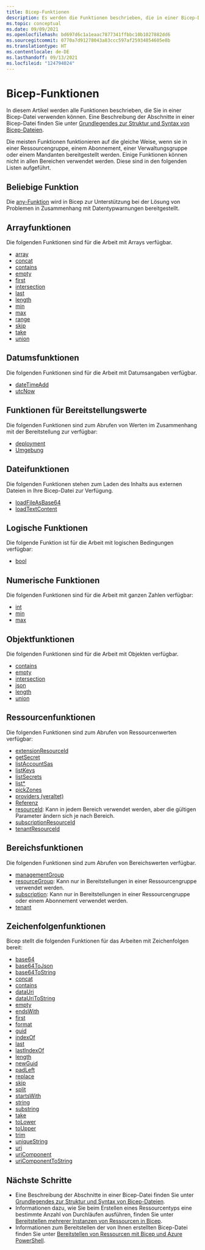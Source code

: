 ```yaml
---
title: Bicep-Funktionen
description: Es werden die Funktionen beschrieben, die in einer Bicep-Datei zum Abrufen von Werten, Arbeiten mit Zeichenfolgen und numerischen Werten sowie Abrufen von Bereitstellungsinformationen verwendet werden.
ms.topic: conceptual
ms.date: 09/09/2021
ms.openlocfilehash: bd697d6c1a1eaac7877341ffbbc10b1027882dd6
ms.sourcegitcommit: 0770a7d91278043a83ccc597af25934854605e8b
ms.translationtype: HT
ms.contentlocale: de-DE
ms.lasthandoff: 09/13/2021
ms.locfileid: "124794024"
---
```

# <a name="bicep-functions"></a>Bicep-Funktionen

In diesem Artikel werden alle Funktionen beschrieben, die Sie in einer Bicep-Datei verwenden können. Eine Beschreibung der Abschnitte in einer Bicep-Datei finden Sie unter [Grundlegendes zur Struktur und Syntax von Bicep-Dateien](./file.md).

Die meisten Funktionen funktionieren auf die gleiche Weise, wenn sie in einer Ressourcengruppe, einem Abonnement, einer Verwaltungsgruppe oder einem Mandanten bereitgestellt werden. Einige Funktionen können nicht in allen Bereichen verwendet werden. Diese sind in den folgenden Listen aufgeführt.

## <a name="any-function"></a>Beliebige Funktion

Die [any-Funktion](./bicep-functions-any.md) wird in Bicep zur Unterstützung bei der Lösung von Problemen in Zusammenhang mit Datentypwarnungen bereitgestellt.

## <a name="array-functions"></a>Arrayfunktionen

Die folgenden Funktionen sind für die Arbeit mit Arrays verfügbar.

* [array](./bicep-functions-array.md#array)
* [concat](./bicep-functions-array.md#concat)
* [contains](./bicep-functions-array.md#contains)
* [empty](./bicep-functions-array.md#empty)
* [first](./bicep-functions-array.md#first)
* [intersection](./bicep-functions-array.md#intersection)
* [last](./bicep-functions-array.md#last)
* [length](./bicep-functions-array.md#length)
* [min](./bicep-functions-array.md#min)
* [max](./bicep-functions-array.md#max)
* [range](./bicep-functions-array.md#range)
* [skip](./bicep-functions-array.md#skip)
* [take](./bicep-functions-array.md#take)
* [union](./bicep-functions-array.md#union)

## <a name="date-functions"></a>Datumsfunktionen

Die folgenden Funktionen sind für die Arbeit mit Datumsangaben verfügbar.

* [dateTimeAdd](./bicep-functions-date.md#datetimeadd)
* [utcNow](./bicep-functions-date.md#utcnow)

## <a name="deployment-value-functions"></a>Funktionen für Bereitstellungswerte

Die folgenden Funktionen sind zum Abrufen von Werten im Zusammenhang mit der Bereitstellung zur verfügbar:

* [deployment](./bicep-functions-deployment.md#deployment)
* [Umgebung](./bicep-functions-deployment.md#environment)

## <a name="file-functions"></a>Dateifunktionen

Die folgenden Funktionen stehen zum Laden des Inhalts aus externen Dateien in Ihre Bicep-Datei zur Verfügung.

* [loadFileAsBase64](bicep-functions-files.md#loadfileasbase64)
* [loadTextContent](bicep-functions-files.md#loadtextcontent)

## <a name="logical-functions"></a>Logische Funktionen

Die folgende Funktion ist für die Arbeit mit logischen Bedingungen verfügbar:

* [bool](./bicep-functions-logical.md#bool)

## <a name="numeric-functions"></a>Numerische Funktionen

Die folgenden Funktionen sind für die Arbeit mit ganzen Zahlen verfügbar:

* [int](./bicep-functions-numeric.md#int)
* [min](./bicep-functions-numeric.md#min)
* [max](./bicep-functions-numeric.md#max)

## <a name="object-functions"></a>Objektfunktionen

Die folgenden Funktionen sind für die Arbeit mit Objekten verfügbar.

* [contains](./bicep-functions-object.md#contains)
* [empty](./bicep-functions-object.md#empty)
* [intersection](./bicep-functions-object.md#intersection)
* [json](./bicep-functions-object.md#json)
* [length](./bicep-functions-object.md#length)
* [union](./bicep-functions-object.md#union)

## <a name="resource-functions"></a>Ressourcenfunktionen

Die folgenden Funktionen sind zum Abrufen von Ressourcenwerten verfügbar:

* [extensionResourceId](./bicep-functions-resource.md#extensionresourceid)
* [getSecret](./bicep-functions-resource.md#getsecret)
* [listAccountSas](./bicep-functions-resource.md#list)
* [listKeys](./bicep-functions-resource.md#listkeys)
* [listSecrets](./bicep-functions-resource.md#list)
* [list*](./bicep-functions-resource.md#list)
* [pickZones](./bicep-functions-resource.md#pickzones)
* [providers (veraltet)](./bicep-functions-resource.md#providers)
* [Referenz](./bicep-functions-resource.md#reference)
* [resourceId](./bicep-functions-resource.md#resourceid): Kann in jedem Bereich verwendet werden, aber die gültigen Parameter ändern sich je nach Bereich.
* [subscriptionResourceId](./bicep-functions-resource.md#subscriptionresourceid)
* [tenantResourceId](./bicep-functions-resource.md#tenantresourceid)

## <a name="scope-functions"></a>Bereichsfunktionen

Die folgenden Funktionen sind zum Abrufen von Bereichswerten verfügbar.

* [managementGroup](./bicep-functions-scope.md#managementgroup)
* [resourceGroup](./bicep-functions-scope.md#resourcegroup): Kann nur in Bereitstellungen in einer Ressourcengruppe verwendet werden.
* [subscription](./bicep-functions-scope.md#subscription): Kann nur in Bereitstellungen in einer Ressourcengruppe oder einem Abonnement verwendet werden.
* [tenant](./bicep-functions-scope.md#tenant)

## <a name="string-functions"></a>Zeichenfolgenfunktionen

Bicep stellt die folgenden Funktionen für das Arbeiten mit Zeichenfolgen bereit:

* [base64](./bicep-functions-string.md#base64)
* [base64ToJson](./bicep-functions-string.md#base64tojson)
* [base64ToString](./bicep-functions-string.md#base64tostring)
* [concat](./bicep-functions-string.md#concat)
* [contains](./bicep-functions-string.md#contains)
* [dataUri](./bicep-functions-string.md#datauri)
* [dataUriToString](./bicep-functions-string.md#datauritostring)
* [empty](./bicep-functions-string.md#empty)
* [endsWith](./bicep-functions-string.md#endswith)
* [first](./bicep-functions-string.md#first)
* [format](./bicep-functions-string.md#format)
* [guid](./bicep-functions-string.md#guid)
* [indexOf](./bicep-functions-string.md#indexof)
* [last](./bicep-functions-string.md#last)
* [lastIndexOf](./bicep-functions-string.md#lastindexof)
* [length](./bicep-functions-string.md#length)
* [newGuid](./bicep-functions-string.md#newguid)
* [padLeft](./bicep-functions-string.md#padleft)
* [replace](./bicep-functions-string.md#replace)
* [skip](./bicep-functions-string.md#skip)
* [split](./bicep-functions-string.md#split)
* [startsWith](./bicep-functions-string.md#startswith)
* [string](./bicep-functions-string.md#string)
* [substring](./bicep-functions-string.md#substring)
* [take](./bicep-functions-string.md#take)
* [toLower](./bicep-functions-string.md#tolower)
* [toUpper](./bicep-functions-string.md#toupper)
* [trim](./bicep-functions-string.md#trim)
* [uniqueString](./bicep-functions-string.md#uniquestring)
* [uri](./bicep-functions-string.md#uri)
* [uriComponent](./bicep-functions-string.md#uricomponent)
* [uriComponentToString](./bicep-functions-string.md#uricomponenttostring)

## <a name="next-steps"></a>Nächste Schritte

* Eine Beschreibung der Abschnitte in einer Bicep-Datei finden Sie unter [Grundlegendes zur Struktur und Syntax von Bicep-Dateien](./file.md).
* Informationen dazu, wie Sie beim Erstellen eines Ressourcentyps eine bestimmte Anzahl von Durchläufen ausführen, finden Sie unter [Bereitstellen mehrerer Instanzen von Ressourcen in Bicep](./loop-resources.md).
* Informationen zum Bereitstellen der von Ihnen erstellten Bicep-Datei finden Sie unter [Bereitstellen von Ressourcen mit Bicep und Azure PowerShell](./deploy-powershell.md).

